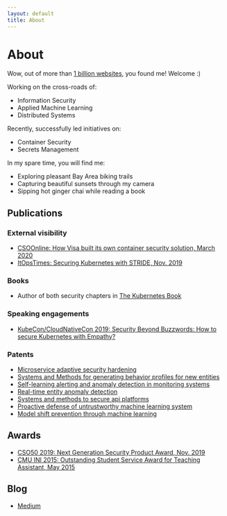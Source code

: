 ```yaml
---
layout: default
title: About
---
```


# About

Wow, out of more than [1 billion websites](http://www.internetlivestats.com/watch/websites/), you found me! Welcome :)

Working on the cross-roads of:
- Information Security
- Applied Machine Learning
- Distributed Systems

Recently, successfully led initiatives on:
- Container Security
- Secrets Management 

In my spare time, you will find me:
- Exploring pleasant Bay Area biking trails 
- Capturing beautiful sunsets through my camera
- Sipping hot ginger chai while reading a book

## Publications

### External visibility
* [CSOOnline: How Visa built its own container security solution, March 2020](https://www.csoonline.com/article/3529974/how-visa-built-its-own-container-security-solution.html)
* [ItOpsTimes: Securing Kubernetes with STRIDE, Nov. 2019](https://www.itopstimes.com/itsec/kubecon-securing-kubernetes-with-stride/)

### Books
* Author of both security chapters in [The Kubernetes Book](https://www.amazon.com/dp/1521823634)

### Speaking engagements
* [KubeCon/CloudNativeCon 2019: Security Beyond Buzzwords: How to secure Kubernetes with Empathy?](https://kccncna19.sched.com/event/Uad6/security-beyond-buzzwords-how-to-secure-kubernetes-with-empathy-pushkar-joglekar-visa)

### Patents
* [Microservice adaptive security hardening](https://patents.google.com/patent/WO2020060537A1)
* [Systems and Methods for generating behavior profiles for new entities](https://patents.google.com/patent/WO2019013771A1/)
* [Self-learning alerting and anomaly detection in monitoring systems](https://patents.google.com/patent/WO2019213086A1/)
* [Real-time entity anomaly detection](https://patents.google.com/patent/WO2019194787A1/)
* [Systems and methods to secure api platforms](https://patents.google.com/patent/WO2020005263A1)
* [Proactive defense of untrustworthy machine learning system](https://patents.google.com/patent/WO2020040776A1)
* [Model shift prevention through machine learning](https://patents.google.com/patent/WO2020040777A1)

## Awards

* [CSO50 2019: Next Generation Security Product Award, Nov. 2019](https://usa.visa.com/visa-everywhere/blog/bdp/2019/11/14/safety-in-numbers-1573775010350.html)
* [CMU INI 2015: Outstanding Student Service Award for Teaching Assistant, May 2015](https://www.cmu.edu/ini/news/2015/awards.html)

## Blog
* [Medium](https://medium.com/@pushkarjoglekar)
